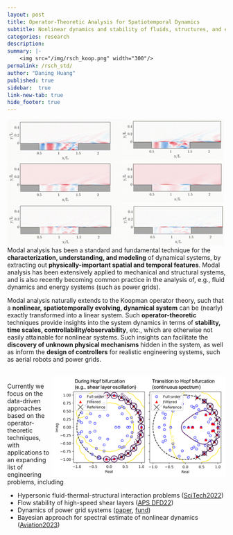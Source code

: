 ```yaml
---
layout: post
title: Operator-Theoretic Analysis for Spatiotemporal Dynamics
subtitle: Nonlinear dynamics and stability of fluids, structures, and energy systems
categories: research
description:
summary: |-
    <img src="/img/rsch_koop.png" width="300"/>
permalink: /rsch_std/
author: "Daning Huang"
published: true
sidebar:  true
link-new-tab: true
hide_footer: true
---
```


<img src="/img/rsch_dmd.gif" align="left" width="500"/>

Modal analysis has been a standard and fundamental technique for the **characterization, understanding, and modeling** of dynamical systems, by extracting out **physically-important spatial and temporal features**. Modal analysis has been extensively applied to mechanical and structural systems, and is also recently becoming common practice in the analysis of, e.g., fluid dynamics and energy systems (such as power grids).

Modal analysis naturally extends to the Koopman operator theory, such that a **nonlinear, spatiotemporally evolving, dynamical system** can be (nearly) exactly transformed into a linear system.  Such **operator-theoretic** techniques provide insights into the system dynamics in terms of **stability, time scales, controllability/observability**, etc., which are otherwise not easily attainable for nonlinear systems.  Such insights can facilitate the **discovery of unknown physical mechanisms** hidden in the system, as well as inform the **design of controllers** for realistic engineering systems, such as aerial robots and power grids.

<br clear="left"/>

<img src="/img/rsch_koop.png" align="right" width="400px"/>

Currently we focus on the data-driven approaches based on the operator-theoretic techniques, with applications to an expanding list of engineering problems, including
+ Hypersonic fluid-thermal-structural interaction problems ([SciTech2022](/news_st22/))
+ Flow stability of high-speed shear layers ([APS DFD22](/news_aps22/))
+ Dynamics of power grid systems ([paper](https://arxiv.org/abs/2205.03214), [fund](/award_amps_22))
+ Bayesian approach for spectral estimate of nonlinear dynamics ([Aviation2023](/news_av23/))

<br clear="right"/>